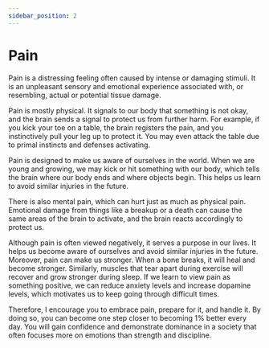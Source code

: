 ```yaml
---
sidebar_position: 2
---
```



# Pain

Pain is a distressing feeling often caused by intense or damaging stimuli. It is an unpleasant sensory and emotional experience associated with, or resembling, actual or potential tissue damage.

Pain is mostly physical. It signals to our body that something is not okay, and the brain sends a signal to protect us from further harm. For example, if you kick your toe on a table, the brain registers the pain, and you instinctively pull your leg up to protect it. You may even attack the table due to primal instincts and defenses activating.

Pain is designed to make us aware of ourselves in the world. When we are young and growing, we may kick or hit something with our body, which tells the brain where our body ends and where objects begin. This helps us learn to avoid similar injuries in the future.

There is also mental pain, which can hurt just as much as physical pain. Emotional damage from things like a breakup or a death can cause the same areas of the brain to activate, and the brain reacts accordingly to protect us.

Although pain is often viewed negatively, it serves a purpose in our lives. It helps us become aware of ourselves and avoid similar injuries in the future. Moreover, pain can make us stronger. When a bone breaks, it will heal and become stronger. Similarly, muscles that tear apart during exercise will recover and grow stronger during sleep. If we learn to view pain as something positive, we can reduce anxiety levels and increase dopamine levels, which motivates us to keep going through difficult times.

Therefore, I encourage you to embrace pain, prepare for it, and handle it. By doing so, you can become one step closer to becoming 1% better every day. You will gain confidence and demonstrate dominance in a society that often focuses more on emotions than strength and discipline.